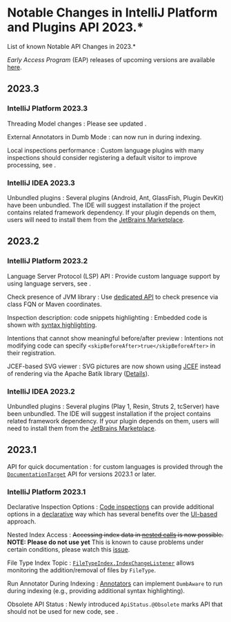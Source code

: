 <!-- Copyright 2000-2024 JetBrains s.r.o. and contributors. Use of this source code is governed by the Apache 2.0 license. -->

# Notable Changes in IntelliJ Platform and Plugins API 2023.*

<link-summary>List of known Notable API Changes in 2023.*</link-summary>

_Early Access Program_ (EAP) releases of upcoming versions are available [here](https://eap.jetbrains.com).

<include from="snippets.md" element-id="gradlePluginVersion"/>

## 2023.3

### IntelliJ Platform 2023.3

Threading Model changes
: Please see updated [](general_threading_rules.md).

External Annotators in Dumb Mode
: [](syntax_highlighting_and_error_highlighting.md#external-annotator) can now run in during indexing.

Local inspections performance
: Custom language plugins with many inspections should consider registering a default visitor to improve processing, see [](code_inspections_and_intentions.md#inspections-performance).

### IntelliJ IDEA 2023.3

Unbundled plugins
: Several plugins (Android, Ant, GlassFish, Plugin DevKit) have been unbundled. The IDE will suggest installation if the project contains related framework dependency. If your plugin depends on them, users will need to install them from the [JetBrains Marketplace](https://plugins.jetbrains.com).

## 2023.2

### IntelliJ Platform 2023.2

Language Server Protocol (LSP) API
: Provide custom language support by using language servers, see [](language_server_protocol.md).

Check presence of JVM library
: Use [dedicated API](psi_cookbook.md#how-do-i-check-the-presence-of-a-jvm-library) to check presence via class FQN or Maven coordinates.

Inspection description: code snippets highlighting
: Embedded code is shown with [syntax highlighting](code_inspections.md#code-snippets).

Intentions that cannot show meaningful before/after preview
: Intentions not modifying code can specify `<skipBeforeAfter>true</skipBeforeAfter>` in their registration.

JCEF-based SVG viewer
: SVG pictures are now shown using [JCEF](jcef.md) instead of rendering via the Apache Batik library ([Details](https://youtrack.jetbrains.com/issue/IDEA-230850)).

### IntelliJ IDEA 2023.2

Unbundled plugins
: Several plugins (Play 1, Resin, Struts 2, tcServer) have been unbundled. The IDE will suggest installation if the project contains related framework dependency. If your plugin depends on them, users will need to install them from the [JetBrains Marketplace](https://plugins.jetbrains.com).

## 2023.1

API for quick documentation
: [](documentation.md) for custom languages is provided through the
[`DocumentationTarget`](%gh-ic%/platform/lang-impl/src/com/intellij/platform/backend/documentation/DocumentationTarget.kt)
API for versions 2023.1 or later.

### IntelliJ Platform 2023.1

Declarative Inspection Options
: [Code inspections](code_inspections.md) can provide additional options in a [declarative](inspection_options.md#declarative-inspection-options) way which has several benefits over the [UI-based](inspection_options.md#ui-based-inspection-options) approach.

Nested Index Access
: ~~Accessing index data in [nested calls](file_based_indexes.md#nested-index-access) is now possible.~~
**NOTE: Please do not use yet** This is known to cause problems under certain conditions, please watch this [issue](https://youtrack.jetbrains.com/issue/IJPL-265/Nested-index-lookups-still-leads-to-deadlocks).

File Type Index Topic
: [`FileTypeIndex.IndexChangeListener`](%gh-ic%/platform/indexing-api/src/com/intellij/psi/search/FileTypeIndex.java) allows monitoring the addition/removal of files by `FileType`.

Run Annotator During Indexing
: [Annotators](syntax_highlighting_and_error_highlighting.md#annotator) can implement `DumbAware` to run during indexing (e.g., providing additional syntax highlighting).

Obsolete API Status
: Newly introduced `ApiStatus.@Obsolete` marks API that should not be used for new code, see [](verifying_plugin_compatibility.md#obsolete-api).
